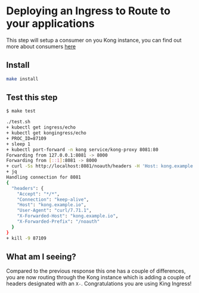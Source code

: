 # Deploying an Ingress to Route to your applications

This step will setup a consumer on you Kong instance, you can find out more about consumers [here](https://docs.konghq.com/2.2.x/admin-api/#consumer-object)

## Install

```bash
make install
```

## Test this step

```bash
$ make test

./test.sh
+ kubectl get ingress/echo
+ kubectl get kongingress/echo
+ PROC_ID=87109
+ sleep 1
+ kubectl port-forward -n kong service/kong-proxy 8081:80
Forwarding from 127.0.0.1:8081 -> 8000
Forwarding from [::1]:8081 -> 8000
+ curl -Ss http://localhost:8081/noauth/headers -H 'Host: kong.example.io'
+ jq
Handling connection for 8081
{
  "headers": {
    "Accept": "*/*",
    "Connection": "keep-alive",
    "Host": "kong.example.io",
    "User-Agent": "curl/7.71.1",
    "X-Forwarded-Host": "kong.example.io",
    "X-Forwarded-Prefix": "/noauth"
  }
}
+ kill -9 87109
```

## What am I seeing?

Compared to the previous response this one has a couple of differences, you are now routing through the Kong instance which is adding a couple of headers designated with an `X-`. Congratulations you are using King Ingress!
